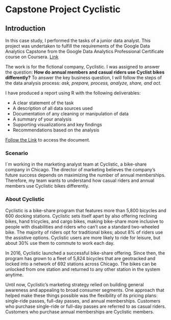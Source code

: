 # Capstone Project Cyclistic


## Introduction 

In this case study, I performed the tasks of a junior data analyst. This project was undertaken to fulfill the requirements of the Google Data Analytics Capstone from the Google Data Analytics Professional Certificate course on Coursera. [Link](https://www.coursera.org/professional-certificates/google-data-analytics?)

The work is for the fictional company, Cyclistic. I was assigned to answer the question: **How do annual members and casual riders use Cyclist bikes differently?**
To answer the key business question, I will follow the steps of the data analysis process: *ask, prepare, process, analyze, share, and act.*

I have produced a report using R with the following deliverables:
- A clear statement of the task
- A description of all data sources used
- Documentation of any cleaning or manipulation of data
- A summary of your analysis
- Supporting visualizations and key findings
- Recommendations based on the analysis
  
 [Follow the Link](#) to access the document.

### Scenario

I´m working in the marketing analyst team at Cyclistic, a bike-share company in Chicago. The director of marketing believes the company’s future success depends on maximizing the number of annual memberships. Therefore, my team wants to understand how casual riders and annual members use Cyclistic bikes differently.

### About Cyclistic

Cyclistic is a bike-share program that features more than 5,800 bicycles and 600 docking stations. Cyclistic sets itself apart by also offering reclining bikes, hand tricycles, and cargo bikes, making bike-share more inclusive to people with disabilities and riders who can’t use a standard two-wheeled bike. The majority of riders opt for traditional bikes; about 8% of riders use the assistive options. Cyclistic users are more likely to ride for leisure, but about 30% use them to commute to work each day.

In 2016, Cyclistic launched a successful bike-share offering. Since then, the program has grown to a fleet of 5,824 bicycles that are geotracked and locked into a network of 692 stations across Chicago. The bikes can be unlocked from one station and returned to any other station in the system anytime.

Until now, Cyclistic’s marketing strategy relied on building general awareness and appealing to broad consumer segments. One approach that helped make these things possible was the flexibility of its pricing plans: single-ride passes, full-day passes, and annual memberships. Customers who purchase single-ride or full-day passes are referred to as casual riders. Customers who purchase annual memberships are Cyclistic members.


